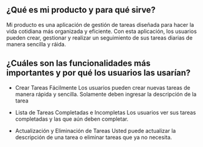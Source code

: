 ## ¿Qué es mi producto y para qué sirve?

Mi producto es una aplicación de gestión de tareas diseñada para hacer la vida cotidiana más organizada y eficiente. Con esta aplicación, los usuarios pueden crear, gestionar y realizar un seguimiento de sus tareas diarias de manera sencilla y ráida.

## ¿Cuáles son las funcionalidades más importantes y por qué los usuarios las usarían?

- Crear Tareas Fácilmente
Los usuarios pueden crear nuevas tareas de manera rápida y sencilla. Solamente deben ingresar la descripción de la tarea 

- Lista de Tareas Completadas e Incompletas
Los usuarios ver sus tareas completadas y las que aún deben completar.

- Actualización y Eliminación de Tareas
Usted puede actualizar la descripción de una tarea o eliminar tareas que ya no necesita.


